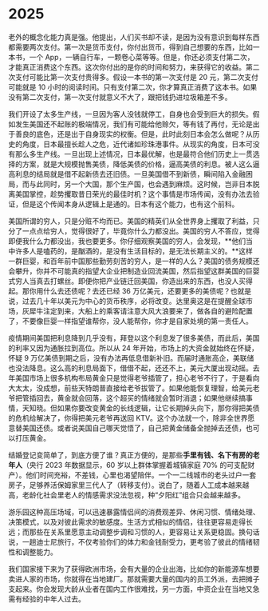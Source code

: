 # 2025

老外的概念化能力真是强。他提出，人们买书却不读，是因为没有意识到每样东西都需要两次支付。第一次是货币支付，你付出货币，得到自己想要的东西，比如一本书，一个 App，一辆自行车，一颗卷心菜等等。但是，你还必须支付第二次，才能真正消费这个东西。这次你付出的是你的时间和努力，来获得它的收益。第二次支付可能比第一次支付贵得多。假设一本书的第一次支付是 20 元，第二次支付可能就是 10 小时的阅读时间。只有支付第二次，你才算真正消费了这本书。如果没有第二次支付，第一次支付就意义不大了，跟把钱扔进垃圾箱差不多。

我们开设了太多生产线，一旦因为客人没钱就停工，自身也会受到巨大的损失。假如发生美国还不起账的极端情况，我们有可能给他赊欠，等有钱了再付，无论是出于善良的底色，还是出于自身现实的权衡。但是，此时此刻日本会怎么做呢？从历史的角度，日本最擅长趁人之危，近代诸如珍珠港事件。从现实的角度，日本可没有那么多生产线。一旦出现上述情况，日本最优解，也是最符合他们历史上一贯选择的方案，就是大规模抛售美债，降低美债的价格，逼高美债的利息。被人这么逼高利息的结局就是借不起新债去还旧债。一旦美国借不到新债，瞬间陷入金融困局，而与此同时，另一个大国，那个生产国，也会遇到麻烦。这时候，岂非日本脱离美国掌控，趁势攫取昔日荣光的最佳时机？这个事情是市场传闻，没有办法去验证，但是这个传闻本身从逻辑上是通的。日本有这个能力，也有这个前科。

美国所谓的穷人，只是分赃不均而已。美国的精英们从全世界身上攫取了利益，只分了一点点给穷人，觉得很好了，毕竟你什么力都没出。美国的穷人不答应，觉得即便我什么力都没出，我也要更多。你仔细观察美国的穷人，会发现，**他们当中许多人是嗑药的，是酗酒的，是没有生活目标的，是无法长期主义的。**这样一群巨婴，和百年前中国那些勤劳刻苦的穷人，是一样的人么？美国的债务规模还会攀升，你并不可能真的指望大企业把制造业回流美国，然后指望这群美国的巨婴式穷人当真去打螺丝。即便你把产业链迁回美国，你造出来的东西，也没人买得起。那你用什么去还债呢？去还已经 36 万亿美元，还要更多的美债呢？也就是说，过去几十年以美元为中心的货币秩序，必将改变。达里奥这是在提醒全球市场，灰犀牛注定到来，大船上的乘客请注意大风大浪要来了，做各自的避险配置了，不要像巨婴一样指望谁帮你，没人能帮你，你才是自家处境的第一责任人。

疫情期间美国把利息降到几乎没有，拜登以这个利息发了很多美债，而此后，美国的利率又因为通胀拉到高位。所以从 24 年开始，市场上的大资金就始终在怀疑，怀疑 9 万亿美债到期之后，没有办法再低息借新补旧。而届时通胀高企，美联储也没法降息。这么高的利息局面下，借借不起，还还不上，美元大厦出现动摇。去年美国市场上很多机构布局黄金只是觉得老爷插管了，担心老爷不行了，于是看向大太太，没成想，前些天特朗普直接给老爷拔管了。如果他能恢复理智，给美元老爷把管插回去，黄金就会回落，这个超买的情绪就会暂时消退；如果他继续搞事情，天知晓。但如果你要改变黄金的长线逻辑，让它长期掉头向下，那你得把美债的危机给解决了，你得把美元老爷再送回 KTV。这个办法就一个，除非全世界愿意替美国还债。或者说美国自己哪天觉悟了，自己把黄金储备全抛掉去还债，也可以打压黄金。

结婚登记变简单了，到底方便了谁？真正方便的，是那些**手里有钱、名下有房的老年人**（央行 2023 年数据显示，60 岁以上群体掌握着城镇家庭 70% 的可支配财产）。他们时间充裕，不差钱，心里也渴望陪伴。一个一二线城市的老头过户一套房子，足够养活保姆家里三代人了（转移支付）。说白了，随着人工成本越来越高，老龄化社会里老人的情感需求没法忽视，种“夕阳红”组合只会越来越多。

游乐园这种高压场域，可以迅速暴露情侣间的消费观差异、休闲习惯、情绪处理、决策模式，以及对彼此需求的敏感度。生活方式相似的情侣，往往更容易走得长远；而那些在关系里愿意主动调整步调和习惯的人，更容易让关系更稳固。换句话说，一趟迪士尼旅行，不仅考验你们的体力和金钱耐受力，更考验了彼此的情绪韧性和调整能力。

我们国家接下来为了获得欧洲市场，会有大量的企业出海，比如你的新能源车想要卖进人家的市场，你就得在当地建厂。那就需要大量的国内的员工外派，去把摊子支起来。你会发现大龄从业者在国内工作很难找，另一方面，中资企业在当地又急需有经验的中年人过去。
